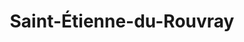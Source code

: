 ---
title: Saint-Étienne-du-Rouvray
url: /saint-etienne-du-rouvray/
latitude: 49.366
longitude: 1.105
---